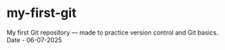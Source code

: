 # my-first-git
My first Git repository — made to practice version control and Git basics.
Date - 06-07-2025
